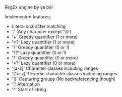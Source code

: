 RegEx engine by ya boi


Implemented features:
 - Literal character matching
 - '.'  (Any character except '\0')
 - '+'  Greedy quantifier (1 or more)
 - '+?' Lazy quantifier (1 or more)
 - '?'  Greedy quantifier (0 or 1)
 - '??' Lazy quantifier (0 or 1)
 - '\*' Greedy quantifier (0 or more)
 - '\*?' Lazy quantifier (0 or more)
 - '[a-z]' Character classes including ranges
 - '[^a-z]' Reverse character classes including ranges
 - '()' Capturing groups (No backreferencing though)
 - '|' Alternation
 - '^' Start of string
